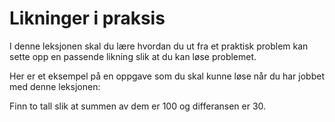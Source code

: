 # Likninger i praksis

I denne leksjonen skal du lære hvordan du ut fra et praktisk problem kan sette opp en passende likning slik at du kan løse problemet. 

Her er et eksempel på en oppgave som du skal kunne løse når du har jobbet med denne leksjonen: 

Finn to tall slik at summen av dem er 100 og differansen er 30.